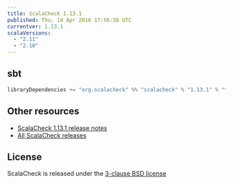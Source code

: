 ```yaml
---
title: ScalaCheck 1.13.1
published: Thu, 14 Apr 2016 17:56:58 UTC
currentver: 1.13.1
scalaVersions:
  - "2.11"
  - "2.10"
---
```

## sbt

```scala
libraryDependencies += "org.scalacheck" %% "scalacheck" % "1.13.1" % "test"
```

## Other resources

- [ScalaCheck 1.13.1 release notes](https://github.com/rickynils/scalacheck/tree/1.13.1/RELEASE)
- [All ScalaCheck releases](../releases.html)

## License

ScalaCheck is released under the [3-clause BSD license](https://github.com/rickynils/scalacheck/tree/1.13.1/LICENSE)
